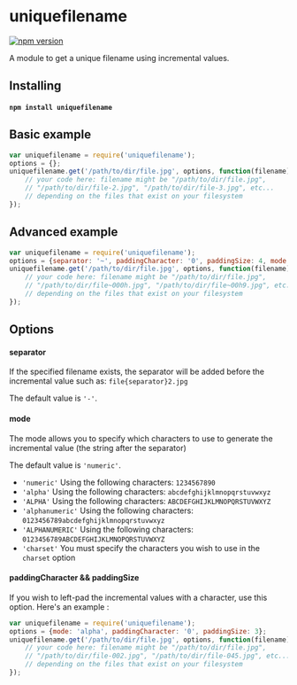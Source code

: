# uniquefilename

[![npm version](https://badge.fury.io/js/uniquefilename.svg)](http://badge.fury.io/js/uniquefilename)

A module to get a unique filename using incremental values.

## Installing

#### `npm install uniquefilename`


## Basic example

```javascript
var uniquefilename = require('uniquefilename');
options = {};
uniquefilename.get('/path/to/dir/file.jpg', options, function(filename) {
	// your code here: filename might be "/path/to/dir/file.jpg", 
	// "/path/to/dir/file-2.jpg", "/path/to/dir/file-3.jpg", etc...
	// depending on the files that exist on your filesystem
});
```

## Advanced example

```javascript
var uniquefilename = require('uniquefilename');
options = {separator: '~', paddingCharacter: '0', paddingSize: 4, mode: 'alphanumeric'};
uniquefilename.get('/path/to/dir/file.jpg', options, function(filename) {
	// your code here: filename might be "/path/to/dir/file.jpg", 
	// "/path/to/dir/file~000h.jpg", "/path/to/dir/file~00h9.jpg", etc...
	// depending on the files that exist on your filesystem
});
```

## Options

#### separator

If the specified filename exists, the separator will be added before the incremental value such as: `file{separator}2.jpg`

The default value is `'-'`.

#### mode

The mode allows you to specify which characters to use to generate the incremental value (the string after the separator)

The default value is `'numeric'`.

  - `'numeric'` Using the following characters: `1234567890`
  - `'alpha'` Using the following characters: `abcdefghijklmnopqrstuvwxyz`
  - `'ALPHA'` Using the following characters: `ABCDEFGHIJKLMNOPQRSTUVWXYZ`
  - `'alphanumeric'` Using the following characters: `0123456789abcdefghijklmnopqrstuvwxyz`
  - `'ALPHANUMERIC'` Using the following characters: `0123456789ABCDEFGHIJKLMNOPQRSTUVWXYZ`
  - `'charset'` You must specify the characters you wish to use in the `charset` option

#### paddingCharacter && paddingSize

If you wish to left-pad the incremental values with a character, use this option.
Here's an example :

```javascript
var uniquefilename = require('uniquefilename');
options = {mode: 'alpha', paddingCharacter: '0', paddingSize: 3};
uniquefilename.get('/path/to/dir/file.jpg', options, function(filename) {
	// your code here: filename might be "/path/to/dir/file.jpg", 
	// "/path/to/dir/file-002.jpg", "/path/to/dir/file-045.jpg", etc...
	// depending on the files that exist on your filesystem
});
```
